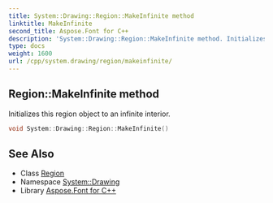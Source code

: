 ```yaml
---
title: System::Drawing::Region::MakeInfinite method
linktitle: MakeInfinite
second_title: Aspose.Font for C++
description: 'System::Drawing::Region::MakeInfinite method. Initializes this region object to an infinite interior in C++.'
type: docs
weight: 1600
url: /cpp/system.drawing/region/makeinfinite/
---
```

## Region::MakeInfinite method


Initializes this region object to an infinite interior.

```cpp
void System::Drawing::Region::MakeInfinite()
```

## See Also

* Class [Region](../)
* Namespace [System::Drawing](../../)
* Library [Aspose.Font for C++](../../../)
